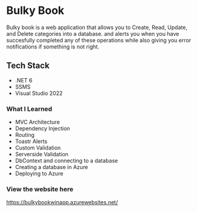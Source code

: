 
# Bulky Book

Bulky book is a web application that allows you to Create, Read, Update, and Delete categories into a database. and alerts you when you have succesfully completed any of these operations while also giving you error notifications if something is not right.

## Tech Stack

- .NET 6
- SSMS
- Visual Studio 2022

### What I Learned
- MVC Architecture
- Dependency Injection
- Routing
- Toastr Alerts
- Custom Validation
- Serverside Validation
- DbContext and connecting to a database
- Creating a database in Azure
- Deploying to Azure

### View the website here
https://bulkybookwinapp.azurewebsites.net/
